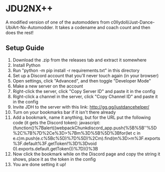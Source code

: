 # JDU2NX++
A modified version of one of the automodders from c0llydoll/Just-Dance-UbiArt-Nx-Automodder. It takes a codename and coach count and then does the rest!

## Setup Guide
1. Download the .zip from the releases tab and extract it somewhere
2. Install Python
3. Run "python -m pip install -r requirements.txt" in this directory
4. Set up a Discord account that you'll never touch again (in your browser)
5. Open settings, click "Advanced", and then toggle "Developer Mode"
6. Make a new server on the account
7. Right-click the server, click "Copy Server ID" and paste it in the config
8. Right-click a channel in the server, click "Copy Channel ID" and paste it in the config
9. Invite JDH to the server with this link: http://gg.gg/justdancehelper/
10. Turn on your bookmarks bar if it isn't there already
11. Add a bookmark, name it anything, but for the URL put the following code (it gets the Discord token):
javascript:(function()%7Balert((webpackChunkdiscord_app.push(%5B%5B''%5D%2C%7B%7D%2Ce%3D>%7Bm%3D%5B%5D%3Bfor(let c in e.c)m.push(e.c%5Bc%5D)%7D%5D)%2Cm).find(m%3D>m%3F.exports%3F.default%3F.getToken!%3D%3Dvoid 0).exports.default.getToken())%7D)()%3B
12. Now click the bookmark while on the Discord page and copy the string it shows, place it as the token in the config
13. You are done setting it up!

